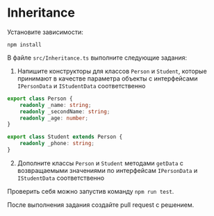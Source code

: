 # Inheritance

Установите зависимости:

```
npm install
```

В файле `src/Inheritance.ts` выполните следующие задания:

1. Напишите конструкторы для классов `Person` и `Student`, которые принимают в качестве параметра объекты с интерфейсами `IPersonData` и `IStudentData` соответственно

```TypeScript
export class Person {
    readonly _name: string;
    readonly _secondName: string;
    readonly _age: number;
}

export class Student extends Person {
    readonly _phone: string;
}
```

2. Дополните классы `Person` и `Student` методами `getData` с возвращаемыми значениями по интерфейсам `IPersonData` и `IStudentData` соответственно

Проверить себя можно запустив команду `npm run test`.

После выполнения задания создайте pull request с решением.
